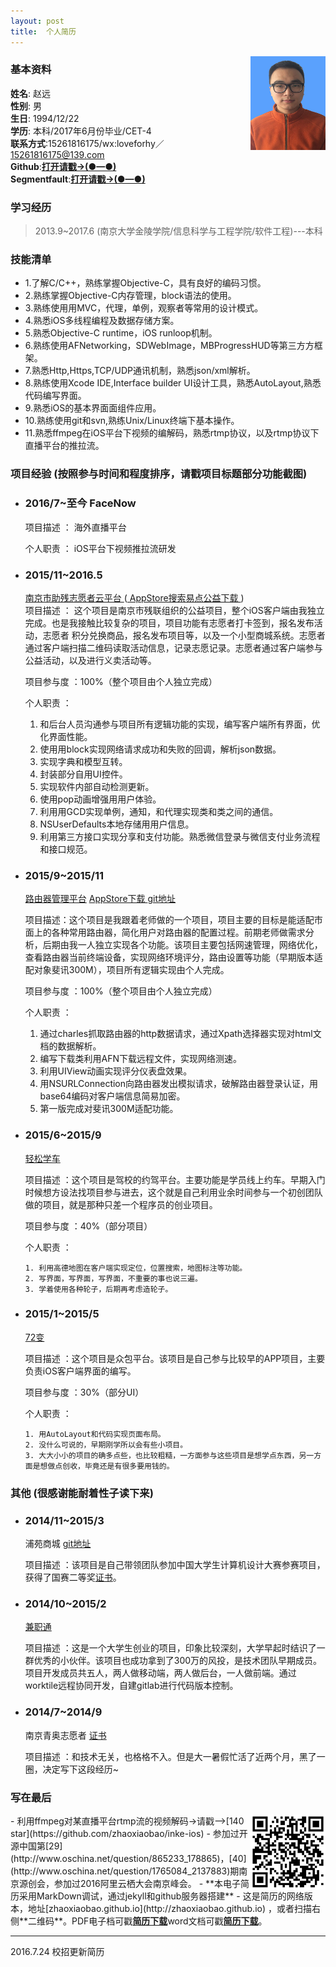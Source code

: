 ```yaml
---
layout: post
title:  个人简历
---                          
```


<img src="/img/1.jpg" align ="right" style="width:120px;height:150px;"/>               

### 基本资料                              
**姓名**: 赵远               
**性别**: 男               
**生日**: 1994/12/22               
**学历**: 本科/2017年6月份毕业/CET-4           
**联系方式**:15261816175/wx:loveforhy／15261816175@139.com            
**Github**:<strong><a href="https://github.com/zhaoxiaobao" target="_blank">打开请戳->(●—●)</a></strong>                    
**Segmentfault**:<strong><a href="https://segmentfault.com/u/zhaoyuan" target="_blank">打开请戳->(●—●)</a></strong>

### 学习经历     

>2013.9~2017.6 (南京大学金陵学院/信息科学与工程学院/软件工程)---本科     

### 技能清单       

- 1.了解C/C++，熟练掌握Objective-C，具有良好的编码习惯。
- 2.熟练掌握Objective-C内存管理，block语法的使⽤。
- 3.熟练使⽤用MVC，代理，单例，观察者等常⽤的设计模式。
- 4.熟悉iOS多线程编程及数据存储方案。
- 5.熟悉Objective-C runtime，iOS runloop机制。
- 6.熟练使⽤AFNetworking，SDWebImage，MBProgressHUD等第三⽅方框架。
- 7.熟悉Http,Https,TCP/UDP通讯机制，熟悉json/xml解析。
- 8.熟练使用Xcode IDE,Interface builder UI设计工具，熟悉AutoLayout,熟悉代码编写界面。
- 9.熟悉iOS的基本界⾯面组件应⽤。
- 10.熟练使用git和svn,熟练Unix/Linux终端下基本操作。
- 11.熟悉ffmpeg在iOS平台下视频的编解码，熟悉rtmp协议，以及rtmp协议下直播平台的推拉流。     

### 项目经验 (按照参与时间和程度排序，请戳项目标题部分功能截图)

-  ### 2016/7~至今  FaceNow

   项目描述 ： 海外直播平台

   个人职责 ： iOS平台下视频推拉流研发

-  ###  2015/11~2016.5

    [ 南京市助残志愿者云平台 ](/zp/app-njzc.html)  ([ AppStore搜索易点公益下载     ](https://itunes.apple.com/us/app/nan-jing-zhu-can-yun-ping-tai/id1079831240?l=zh&ls=1&mt=8))    
    项目描述 ：
    这个项目是南京市残联组织的公益项目，整个iOS客户端由我独立完成。也是我接触比较复杂的项目，项目功能有志愿者打卡签到，报名发布活动，志愿者   积分兑换商品，报名发布项目等，以及一个小型商城系统。志愿者通过客户端扫描二维码读取活动信息，记录志愿记录。志愿者通过客户端参与公益活动，以及进行义卖活动等。

    项目参与度 ：100%（整个项目由个人独立完成）

    个人职责 ：

      1. 和后台人员沟通参与项目所有逻辑功能的实现，编写客户端所有界面，优化界面性能。
      2. 使⽤用block实现网络请求成功和失败的回调，解析json数据。
      3. 实现字典和模型互转。
      4. 封装部分自用UI控件。
      5. 实现软件内部⾃动检测更新。
      6. 使⽤pop动画增强⽤用户体验。
      7. 利⽤用GCD实现单例，通知，和代理实现类和类之间的通信。
      8. NSUserDefaults本地存储⽤用户信息。
      9. 利用第三方接口实现分享和支付功能。熟悉微信登录与微信支付业务流程和接口规范。

-  ###  2015/9~2015/11

    [路由器管理平台](/zp/app-lygl.html)  [  AppStore下载  ](https://itunes.apple.com/us/app/lu-you-guan-li/id1061866839?l=zh&ls=1&mt=8)   [git地址](https://github.com/zhaoxiaobao/luyou-ios)

    项目描述：这个项目是我跟着老师做的一个项目，项目主要的目标是能适配市面上的各种常用路由器，简化用户对路由器的配置过程。前期老师做需求分析，后期由我一人独立实现各个功能。该项目主要包括网速管理，网络优化，查看路由器当前终端设备，实现网络环境评分，路由设置等功能（早期版本适配对象斐讯300M），项目所有逻辑实现由个人完成。

    项目参与度 ：100%（整个项目由个人独立完成）

    个人职责 ：

      1. 通过charles抓取路由器的http数据请求，通过Xpath选择器实现对html文档的数据解析。
      2. 编写下载类利用AFN下载远程文件，实现网络测速。
      3. 利用UIView动画实现评分仪表盘效果。
      4. 用NSURLConnection向路由器发出模拟请求，破解路由器登录认证，用base64编码对客户端信息简易加密。
      5. 第一版完成对斐讯300M适配功能。


- ### 2015/6~2015/9

    [ 轻松学车 ](/zp/app-qsxc.html)   

    项目描述
    ：这个项目是驾校的约驾平台。主要功能是学员线上约车。早期入门时候想方设法找项目参与进去，这个就是自己利用业余时间参与一个初创团队做的项目，就是那种只差一个程序员的创业项目。

    项目参与度 ：40%（部分项目）

    个人职责 ：

      1. 利用高德地图在客户端实现定位，位置搜索，地图标注等功能。
      2. 写界面，写界面，写界面，不重要的事也说三遍。
      3. 学着使用各种轮子，后期再考虑造轮子。

- ###  2015/1~2015/5

    [ 72变 ](/zp/app-72bian.html)  

    项目描述 ：这个项目是众包平台。该项目是自己参与比较早的APP项目，主要负责iOS客户端界面的编写。

    项目参与度 ：30%（部分UI）

    个人职责 ：

      1. 用AutoLayout和代码实现页面布局。
      2. 没什么可说的，早期刚学所以会有些小项目。
      3. 大大小小的项目的确多点些，也比较粗糙，一方面参与这些项目是想学点东西，另一方面是想做点创收，毕竟还是有很多要用钱的。

### 其他 (很感谢能耐着性子读下来)  

- ### 2014/11~2015/3

    浦苑商城  [git地址](https://github.com/zhaoxiaobao/puyshop)

    项目描述 ：该项目是自己带领团队参加中国大学生计算机设计大赛参赛项目，获得了国赛二等奖[证书](http://zhaoxiaobao.github.io/zp/app-other.html)。

-   ### 2014/10~2015/2

    [ 兼职通 ](http://baike.baidu.com/link?url=bgz7fUyWxZ8hwWFyz7EYBdxWP_CYwl8ckKegFGAN0XO1K7jU-ACq9AlTYXhdVq9p3nYsXNUqrbsma0tgF_9YQq)  

    项目描述 ：这是一个大学生创业的项目，印象比较深刻，大学早起时结识了一群优秀的小伙伴。该项目也成功拿到了300万的风投，是技术团队早期成员。项目开发成员共五人，两人做移动端，两人做后台，一人做前端。通过worktile远程协同开发，自建gitlab进行代码版本控制。

-  ### 2014/7~2014/9

   南京青奥志愿者 [证书](/zp/app-other.html)

   项目描述 ：和技术无关，也格格不入。但是大一暑假忙活了近两个月，黑了一圈，决定写下这段经历~

### 写在最后                             
<img src="/img/2.png" align ="right" style="width:120px;height:120px;"/>
- 利用ffmpeg对某直播平台rtmp流的视频解码->请戳-->[140 star](https://github.com/zhaoxiaobao/inke-ios)            
- 参加过开源中国第[29](http://www.oschina.net/question/865233_178865)，[40](http://www.oschina.net/question/1765084_2137883)期南京源创会，参加过2016阿里云栖大会南京峰会。             
- **本电子简历采用MarkDown调试，通过jekyll和github服务器搭建**              
- 这是简历的网络版本，地址[zhaoxiaobao.github.io](http://zhaoxiaobao.github.io) ，或者扫描右侧**二维码**。PDF电子档可戳<strong><a href="http://zhaoxiaobao.github.io/zp/%E4%B8%AA%E4%BA%BA%E7%AE%80%E5%8E%86.pdf" target="_blank">简历下载</a></strong>word文档可戳<strong><a href="http://zhaoxiaobao.github.io/zp/%E4%B8%AA%E4%BA%BA%E7%AE%80%E5%8E%86.docx" target="_blank">简历下载</a></strong>。   

---
2016.7.24 校招更新简历
